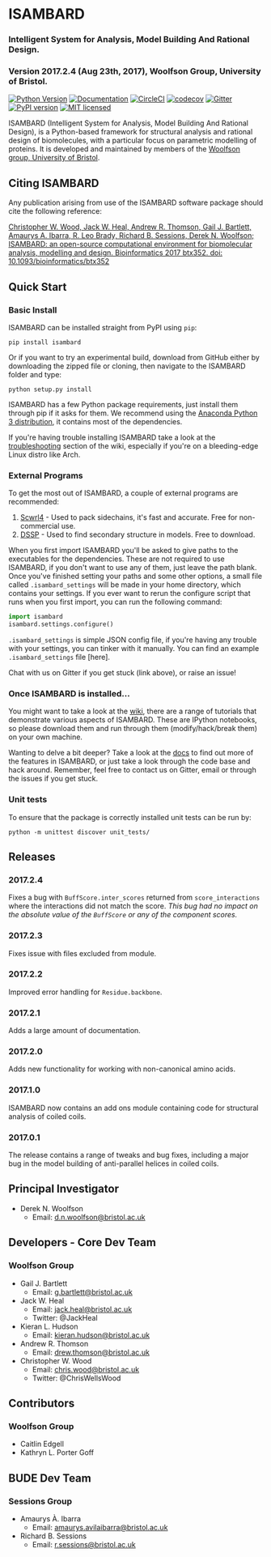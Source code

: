 # ISAMBARD

### Intelligent System for Analysis, Model Building And Rational Design.

### Version 2017.2.4 (Aug 23th, 2017), Woolfson Group, University of Bristol.

[![Python Version](https://img.shields.io/badge/python-3.5%2C%203.6-lightgrey.svg)](https://woolfson-group.github.io/isambard/)
[![Documentation](https://img.shields.io/badge/docs-master-orange.svg)](https://woolfson-group.github.io/isambard/)
[![CircleCI](https://circleci.com/gh/woolfson-group/isambard.svg?style=shield&circle-token=27387ac82a6d30c7bd6a72ce3214fa57677e9d87)](https://circleci.com/gh/woolfson-group/isambard)
[![codecov](https://codecov.io/gh/woolfson-group/isambard/branch/master/graph/badge.svg)](https://codecov.io/gh/woolfson-group/isambard)
[![Gitter](https://img.shields.io/gitter/room/nwjs/nw.js.svg?maxAge=2592000)](https://gitter.im/woolfson-group/isambard?utm_source=share-link&utm_medium=link&utm_campaign=share-link)
[![PyPI version](https://badge.fury.io/py/isambard.svg)](https://badge.fury.io/py/isambard)
[![MIT licensed](https://img.shields.io/badge/license-MIT-blue.svg)](https://github.com/woolfson-group/isambard/blob/master/LICENSE.md)

ISAMBARD (Intelligent System for Analysis, Model Building And Rational Design), is a Python-based framework for 
structural analysis and rational design of biomolecules, with a particular focus on parametric modelling of proteins. It is developed and maintained by members of the
[Woolfson group, University of Bristol](http://www.chm.bris.ac.uk/org/woolfson/index.html).

## Citing ISAMBARD
Any publication arising from use of the ISAMBARD software package should cite the following reference:

[Christopher W. Wood, Jack W. Heal, Andrew R. Thomson, Gail J. Bartlett, Amaurys A. Ibarra, R. Leo Brady, Richard B. Sessions, Derek N. Woolfson; ISAMBARD: an open-source computational environment for biomolecular analysis, modelling and design. Bioinformatics 2017 btx352. doi: 10.1093/bioinformatics/btx352](https://doi.org/10.1093/bioinformatics/btx352)

## Quick Start

### Basic Install

ISAMBARD can be installed straight from PyPI using `pip`:

```
pip install isambard
```
Or if you want to try an experimental build, download from GitHub either by downloading the zipped file or cloning, then navigate to the ISAMBARD folder and type:

```
python setup.py install
```

ISAMBARD has a few Python package requirements, just install them through pip if it asks for them. We recommend using the [Anaconda Python 3 distribution](https://www.continuum.io/downloads), it contains most of the dependencies.

If you're having trouble installing ISAMBARD take a look at the [troubleshooting](https://github.com/woolfson-group/isambard/wiki/Installation-Troubleshooting) section of the wiki, especially if you're on a bleeding-edge Linux distro like Arch.

### External Programs

To get the most out of ISAMBARD, a couple of external programs are recommended:

1. [Scwrl4](http://dunbrack.fccc.edu/scwrl4/) - Used to pack sidechains, it's fast and accurate. Free for non-commercial use.
1. [DSSP](http://swift.cmbi.ru.nl/gv/dssp/) - Used to find secondary structure in models. Free to download.

When you first import ISAMBARD you'll be asked to give paths to the executables for the dependencies. These are not required to use ISAMBARD, if you don't want to use any of them, just leave the path blank. Once you've finished setting your paths and some other options, a small file called `.isambard_settings` will be made in your home directory, which contains your settings. If you ever want to rerun the configure script that runs when you first import, you can run the following command:

```python
import isambard
isambard.settings.configure()
```

`.isambard_settings` is simple JSON config file, if you're having any trouble with your settings, you can tinker with it manually. You can find an example `.isambard_settings` file [here].

Chat with us on Gitter if you get stuck (link above), or raise an issue!

### Once ISAMBARD is installed...

You might want to take a look at the [wiki](https://github.com/woolfson-group/isambard/wiki), there are a range of tutorials that demonstrate various aspects of ISAMBARD. These are IPython notebooks, so please download them and run through them (modify/hack/break them) on your own machine.

Wanting to delve a bit deeper? Take a look at the [docs](http://isambard.readthedocs.io/en/latest/) to find out more of the features in ISAMBARD, or just take a look through the code base and hack around. Remember, feel free to contact us on Gitter, email or through the issues if you get stuck.

### Unit tests 
To ensure that the package is correctly installed unit tests can be run by:

`python -m unittest discover unit_tests/`

## Releases

### 2017.2.4
Fixes a bug with `BuffScore.inter_scores` returned from `score_interactions`
where the interactions did not match the score. _This bug had no impact on the
absolute value of the `BuffScore` or any of the component scores._

### 2017.2.3
Fixes issue with files excluded from module.

### 2017.2.2
Improved error handling for `Residue.backbone`.

### 2017.2.1
Adds a large amount of documentation.

### 2017.2.0
Adds new functionality for working with non-canonical amino acids.

### 2017.1.0
ISAMBARD now contains an add ons module containing code for structural analysis of coiled coils.

### 2017.0.1
The release contains a range of tweaks and bug fixes, including a major bug in the model building of anti-parallel helices in coiled coils.

## Principal Investigator
* Derek N. Woolfson
  * Email: d.n.woolfson@bristol.ac.uk

## Developers - Core Dev Team
### Woolfson Group
* Gail J. Bartlett 
  * Email: g.bartlett@bristol.ac.uk
* Jack W. Heal
  * Email: jack.heal@bristol.ac.uk
  * Twitter: @JackHeal
* Kieran L. Hudson
  * Email: kieran.hudson@bristol.ac.uk
* Andrew R. Thomson
  * Email: drew.thomson@bristol.ac.uk
* Christopher W. Wood
  * Email: chris.wood@bristol.ac.uk
  * Twitter: @ChrisWellsWood

## Contributors
### Woolfson Group
* Caitlin Edgell
* Kathryn L. Porter Goff

## BUDE Dev Team
### Sessions Group
* Amaurys À. Ibarra
  * Email: amaurys.avilaibarra@bristol.ac.uk
* Richard B. Sessions
  * Email: r.sessions@bristol.ac.uk
